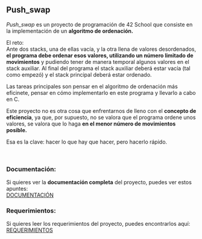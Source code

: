 
## Push_swap

*Push_swap* es un proyecto de programación de 42 School que consiste en la implementación de un **algoritmo de ordenación.** <br>

El reto: <br>
Ante dos stacks, una de ellas vacía, y la otra llena de valores desordenados, **el programa debe ordenar esos valores, utilizando un número limitado de movimientos** y pudiendo tener
de manera temporal algunos valores en el stack auxiliar. Al final del programa el stack auxiliar deberá estar vacía (tal como empezó) y el stack principal deberá estar ordenado.

Las tareas principales son pensar en el algoritmo de ordenación más eficinete, pensar en cómo implementarlo en este programa y llevarlo a cabo en C.

Este proyecto no es otra cosa que enfrentarnos de lleno con el **concepto de eficiencia**, ya que, por supuesto, no se valora que el programa ordene unos valores, se valora que lo haga
**en el menor número de movimientos posible.**

Esa es la clave: hacer lo que hay que hacer, pero hacerlo rápido. 

<br> 

### Documentación:

Si quieres ver la **documentación completa** del proyecto, puedes ver estos apuntes: <br> 
[DOCUMENTACIÓN](https://42guideprojects.notion.site/Push_swap-4e533a20e801404e8a7785e8b26b4c56)

### Requerimientos:

Si quieres leer los requerimientos del proyecto, puedes encontrarlos aquí: <br> 
[REQUERIMIENTOS](https://github.com/user-attachments/files/17882123/es.subject.pdf)
